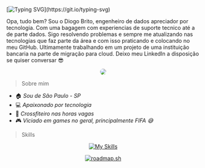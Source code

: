 [![Typing SVG](https://readme-typing-svg.demolab.com?font=Fira+Code&duration=3000&pause=1000&color=334FF7&random=false&width=435&lines=Ol%C3%A1+mundo!;Diogo+Brito%2C+Engenheiro+de+Dados.)](https://git.io/typing-svg)

Opa, tudo bem? 
Sou o Diogo Brito, engenheiro de dados apreciador por tecnologia. Com uma bagagem com experiencias de suporte tecnico até a de parte dados. Sigo resolvendo problemas e sempre me atualizando nas tecnologias que faz parte da área e com isso praticando e colocando no meu GitHub. Ultimamente trabalhando em um projeto de uma instituição bancaria na parte de migração para cloud. Deixo meu LinkedIn a disposição se quiser conversar 😎


<div align="center">


<a href="https://www.linkedin.com/in/diogo-brito-156b10150" target="_blank"><img src="https://img.shields.io/badge/-LinkedIn-%230077B5?style=for-the-badge&logo=linkedin&logoColor=white" style="border-radius: 30px" target="_blank"></a>


 </div>

> Sobre mim

- 🏠 *Sou de São Paulo - SP*
- 💻 *Apaixonado por tecnologia*
- 💪 *Crossfiteiro nas horas vagas*
- 🎮 *Viciado em games no geral, principalmente FIFA 😅*

> Skills

<div align="center">
  
[![My Skills](https://skillicons.dev/icons?i=vscode,linux,gcp,python,mysql,git,github,azure)](https://skillicons.dev)
</div>

<div align="center">

[![roadmap.sh](https://api.roadmap.sh/v1-badge/wide/65b2e3c10c548122833b6ed7?variant=dark)](https://roadmap.sh)
</div>
